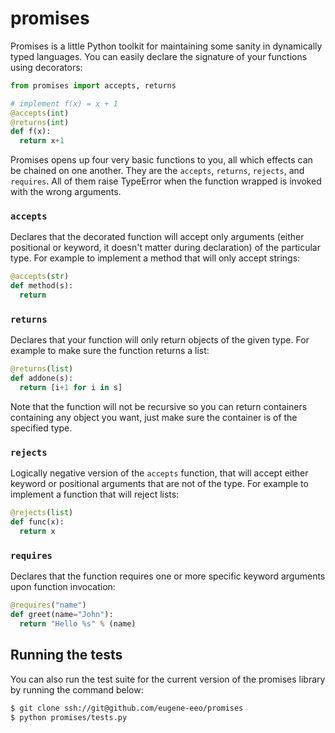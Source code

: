 promises
========

Promises is a little Python toolkit for
maintaining some sanity in dynamically
typed languages. You can easily declare
the signature of your functions using
decorators:

```python
from promises import accepts, returns

# implement f(x) = x + 1
@accepts(int)
@returns(int)
def f(x):
  return x+1
```

Promises opens up four very basic
functions to you, all which effects
can be chained on one another. They
are the ``accepts``, ``returns``,
``rejects``, and ``requires``. All
of them raise TypeError when the
function wrapped is invoked with the
wrong arguments.

### ``accepts``

Declares that the decorated function
will accept only arguments (either
positional or keyword, it doesn't
matter during declaration) of the
particular type. For example to
implement a method that will only
accept strings:

```python
@accepts(str)
def method(s):
  return
```

### ``returns``

Declares that your function will
only return objects of the given
type. For example to make sure
the function returns a list:

```python
@returns(list)
def addone(s):
  return [i+1 for i in s]
```

Note that the function will not be
recursive so you can return containers
containing any object you want, just
make sure the container is of the
specified type.

### ``rejects``

Logically negative version of the
``accepts`` function, that will
accept either keyword or positional
arguments that are not of the type.
For example to implement a function
that will reject lists:

```python
@rejects(list)
def func(x):
  return x
```

### ``requires``

Declares that the function requires
one or more specific keyword arguments
upon function invocation:

```python
@requires("name")
def greet(name="John"):
  return "Hello %s" % (name)
```

## Running the tests

You can also run the test suite for
the current version of the promises
library by running the command below:

```bash
$ git clone ssh://git@github.com/eugene-eeo/promises
$ python promises/tests.py
```

